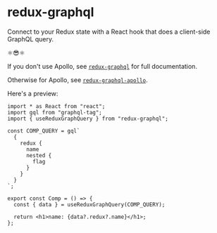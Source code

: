 # redux-graphql

Connect to your Redux state with a React hook that does a client-side GraphQL query.

⚛️:sunglasses:⚛️


If you don't use Apollo, see [`redux-graphql`](https://github.com/AndersDJohnson/redux-graphql/tree/master/packages/redux-graphql#readme)
for full documentation.

Otherwise for Apollo, see [`redux-graphql-apollo`](https://github.com/AndersDJohnson/redux-graphql/tree/master/packages/redux-graphql-apollo#readme).

Here's a preview:

```tsx
import * as React from "react";
import gql from "graphql-tag";
import { useReduxGraphQuery } from "redux-graphql";

const COMP_QUERY = gql`
  {
    redux {
      name
      nested {
        flag
      }
    }
  }
`;

export const Comp = () => {
  const { data } = useReduxGraphQuery(COMP_QUERY);

  return <h1>name: {data?.redux?.name}</h1>;
};
```
